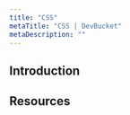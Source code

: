 ```yaml
---
title: "CSS"
metaTitle: "CSS | DevBucket"
metaDescription: ""
---
```


## Introduction


## Resources
